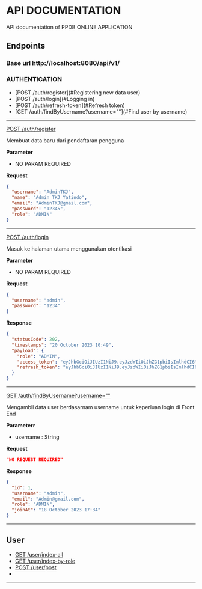 # API DOCUMENTATION
API documentation of PPDB ONLINE APPLICATION

## Endpoints
### Base url http://localhost:8080/api/v1/

### AUTHENTICATION
- [POST /auth/register](#Registering new data user)
- [POST /auth/login](#Logging in)
- [POST /auth/refresh-token](#Refresh token)
- [GET /auth/findByUsername?username=""](#Find user by username)
---
[POST /auth/register]()

Membuat data baru dari pendaftaran pengguna

**Parameter**
- NO PARAM REQUIRED

**Request**
```json
{
  "username": "AdminTKJ",
  "name": "Admin TKJ Yatindo",
  "email": "AdminTKJ@gmail.com",
  "password": "12345",
  "role": "ADMIN"
}
```
---

[POST /auth/login]()

Masuk ke halaman utama menggunakan otentikasi

**Parameter**
- NO PARAM REQUIRED

**Request**
```json
{
  "username": "admin",
  "password": "1234"
}
```

**Response**
```json
{
  "statusCode": 202,
  "timestamps": "20 October 2023 10:49",
  "payload": {
    "role": "ADMIN",
    "access_token": "eyJhbGciOiJIUzI1NiJ9.eyJzdWIiOiJhZG1pbiIsImlhdCI6MTY5Nzc3Mzc1MSwiZXhwIjoxNjk3ODYwMTUxfQ.BEOBlFsGHCBF90_ASLvX0jIZpOpwX-o0-uNDiKjyCkU",
    "refresh_token": "eyJhbGciOiJIUzI1NiJ9.eyJzdWIiOiJhZG1pbiIsImlhdCI6MTY5Nzc3Mzc1MSwiZXhwIjoxNjk4Mzc4NTUxfQ.U9PrL4lb6PFKmWStvXchw0kw6X7KuVj_fNnlEPCwck4"
  }
}
```
---
[GET /auth/findByUsername?username=""]()

Mengambil data user berdasarnam username untuk keperluan login di Front End

**Parameterr**
- username : String

**Request**
```json
"NO REQUEST REQUIRED"
```

**Response**
```json
{
  "id": 1,
  "username": "admin",
  "email": "Admin@gmail.com",
  "role": "ADMIN",
  "joinAt": "18 October 2023 17:34"
}
```
---
## User

- [GET /user/index-all]()
- [GET /user/index-by-role]()
- [POST /user/post]()
- []()

---

